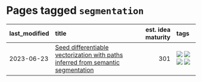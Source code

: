 # Pages tagged `segmentation`

|last_modified|title|est. idea maturity|tags
|:---|:---|---:|:---|
|2023-06-23|[Seed differentiable vectorization with paths inferred from semantic segmentation](../vectorize_anything.md)|301|[![](https://img.shields.io/badge/tag-experimentation-394ee4)](../tags/experimentation.md) [![](https://img.shields.io/badge/tag-segmentation-cc5ed7)](../tags/segmentation.md) [![](https://img.shields.io/badge/tag-svg-dd597e)](../tags/svg.md) [![](https://img.shields.io/badge/tag-tooling-d5ffe)](../tags/tooling.md)|
